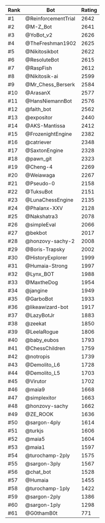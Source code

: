 Rank|Bot|Rating
---|---|---
#1|@ReinforcementTrial|2642
#2|@M-Z_Bot|2641
#3|@YoBot_v2|2626
#4|@TheFreshman1902|2625
#5|@Nikitosikbot|2622
#6|@ResoluteBot|2615
#7|@RaspFish|2612
#8|@Nikitosik-ai|2599
#9|@Mr_Chess_Berserk|2584
#10|@ArasanX|2577
#11|@HansNiemannBot|2576
#12|@faith_bot|2562
#13|@expositor|2440
#14|@AKS-Mantissa|2412
#15|@FrozenightEngine|2382
#16|@catriever|2348
#17|@SaxtonEngine|2328
#18|@pawn_git|2323
#19|@Cheng-4|2269
#20|@Weiawaga|2267
#21|@Pseudo-0|2158
#22|@TuksuBot|2151
#23|@LunaChessEngine|2135
#24|@Phalanx-XXV|2128
#25|@Nakshatra3|2078
#26|@simpleEval|2066
#27|@bekbot|2017
#28|@honzovy-sachy-2|2008
#29|@Boris-Trapsky|2002
#30|@HistoryExplorer|1999
#31|@Humaia-Strong|1997
#32|@Lynx_BOT|1988
#33|@MaxtheDog|1954
#34|@jangine|1949
#35|@GarboBot|1933
#36|@likeawizard-bot|1917
#37|@LazyBotJr|1883
#38|@zeekat|1850
#39|@LeelaRogue|1806
#40|@baby_eubos|1793
#41|@ChessChildren|1759
#42|@notropis|1739
#43|@Demolito_L6|1728
#44|@Demolito_L5|1703
#45|@Virutor|1702
#46|@maia9|1668
#47|@simplexitor|1663
#48|@honzovy-sachy|1662
#49|@ZE_ROOK|1636
#50|@sargon-4ply|1614
#51|@turkjs|1606
#52|@maia5|1604
#53|@maia1|1597
#54|@turochamp-2ply|1575
#55|@sargon-3ply|1567
#56|@chat_bot|1528
#57|@Humaia|1455
#58|@turochamp-1ply|1422
#59|@sargon-2ply|1386
#60|@sargon-1ply|1298
#61|@G0thamB0t|771
